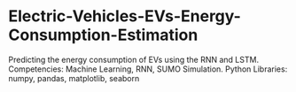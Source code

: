 # Electric-Vehicles-EVs-Energy-Consumption-Estimation
Predicting the energy consumption of EVs using the RNN and LSTM. Competencies: Machine Learning, RNN, SUMO Simulation. Python Libraries: numpy, pandas, matplotlib, seaborn
